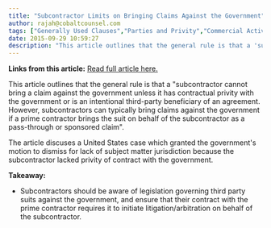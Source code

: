 ```yaml
---
title: "Subcontractor Limits on Bringing Claims Against the Government"
author: rajah@cobaltcounsel.com
tags: ["Generally Used Clauses","Parties and Privity","Commercial Activities","Rajah"]
date: 2015-09-29 10:59:27
description: "This article outlines that the general rule is that a 'subcontractor cannot bring a claim..."
---
```


**Links from this article:** [Read full article here. ](http://www.lexology.com/library/detail.aspx?g=7a193970-e810-445b-85bc-fd984ac0dde7)

This article outlines that the general rule is that a "subcontractor cannot bring a claim against the government unless it has contractual privity with the government or is an intentional third-party beneficiary of an agreement. However, subcontractors can typically bring claims against the government if a prime contractor brings the suit on behalf of the subcontractor as a pass-through or sponsored claim".

The article discuses a United States case which granted the government's motion to dismiss for lack of subject matter jurisdiction because the subcontractor lacked privity of contract with the government.

**Takeaway:**

- Subcontractors should be aware of legislation governing third party suits against the government, and ensure that their contract with the prime contractor requires it to initiate litigation/arbitration on behalf of the subcontractor.
